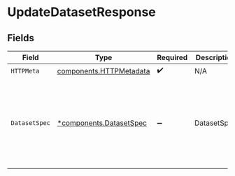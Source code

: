 # UpdateDatasetResponse


## Fields

| Field                                                                                                                 | Type                                                                                                                  | Required                                                                                                              | Description                                                                                                           | Example                                                                                                               |
| --------------------------------------------------------------------------------------------------------------------- | --------------------------------------------------------------------------------------------------------------------- | --------------------------------------------------------------------------------------------------------------------- | --------------------------------------------------------------------------------------------------------------------- | --------------------------------------------------------------------------------------------------------------------- |
| `HTTPMeta`                                                                                                            | [components.HTTPMetadata](../../models/components/httpmetadata.md)                                                    | :heavy_check_mark:                                                                                                    | N/A                                                                                                                   |                                                                                                                       |
| `DatasetSpec`                                                                                                         | [*components.DatasetSpec](../../models/components/datasetspec.md)                                                     | :heavy_minus_sign:                                                                                                    | DatasetSpec                                                                                                           | {<br/>"created": "2022-07-20T02:35:14.137Z",<br/>"description": "string",<br/>"id": "string",<br/>"name": "string",<br/>"who": "string"<br/>} |